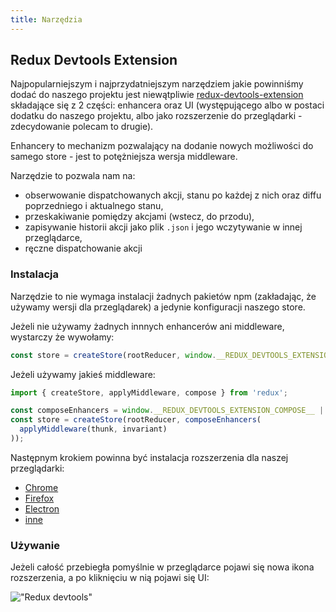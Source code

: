 ```yaml
---
title: Narzędzia
---
```


## Redux Devtools Extension

Najpopularniejszym i najprzydatniejszym narzędziem jakie powinniśmy dodać do naszego projektu jest niewątpliwie [redux-devtools-extension](https://github.com/zalmoxisus/redux-devtools-extension) składające się z 2 części: enhancera oraz UI (występującego albo w postaci dodatku do naszego projektu, albo jako rozszerzenie do przeglądarki - zdecydowanie polecam to drugie).

Enhancery to mechanizm pozwalający na dodanie nowych możliwości do samego store - jest to potężniejsza wersja middleware.

Narzędzie to pozwala nam na:

- obserwowanie dispatchowanych akcji, stanu po każdej z nich oraz diffu poprzedniego i aktualnego stanu,
- przeskakiwanie pomiędzy akcjami (wstecz, do przodu),
- zapisywanie historii akcji jako plik `.json` i jego wczytywanie w innej przeglądarce,
- ręczne dispatchowanie akcji

### Instalacja

Narzędzie to nie wymaga instalacji żadnych pakietów npm (zakładając, że używamy wersji dla przeglądarek) a jedynie konfiguracji naszego store.

Jeżeli nie używamy żadnych innnych enhancerów ani middleware, wystarczy że wywołamy:

```js
const store = createStore(rootReducer, window.__REDUX_DEVTOOLS_EXTENSION__ && window.__REDUX_DEVTOOLS_EXTENSION__());
```

Jeżeli używamy jakieś middleware:

```js
import { createStore, applyMiddleware, compose } from 'redux';

const composeEnhancers = window.__REDUX_DEVTOOLS_EXTENSION_COMPOSE__ || compose;
const store = createStore(rootReducer, composeEnhancers(
  applyMiddleware(thunk, invariant)
));
```

Następnym krokiem powinna być instalacja rozszerzenia dla naszej przeglądarki:

- [Chrome](https://chrome.google.com/webstore/detail/redux-devtools/lmhkpmbekcpmknklioeibfkpmmfibljd)
- [Firefox](https://addons.mozilla.org/en-US/firefox/addon/reduxdevtools/)
- [Electron](https://github.com/GPMDP/electron-devtools-installer)
- [inne](https://github.com/zalmoxisus/remote-redux-devtools)

### Używanie

Jeżeli całość przebiegła pomyślnie w przeglądarce pojawi się nowa ikona rozszerzenia, a po kliknięciu w nią pojawi się UI:

!["Redux devtools"](assets/redux-devtools.png)